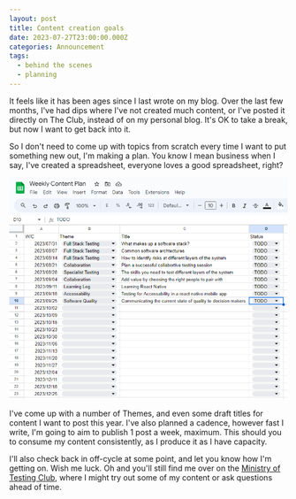 ```yaml
---
layout: post
title: Content creation goals
date: 2023-07-27T23:00:00.000Z
categories: Announcement
tags:
  - behind the scenes
  - planning
---
```


It feels like it has been ages since I last wrote on my blog. Over the last few months, I've had dips where I've not created much content, or I've posted it directly on The Club, instead of on my personal blog. It's OK to take a break, but now I want to get back into it.

So I don't need to come up with topics from scratch every time I want to put something new out, I'm making a plan. You know I mean business when I say, I've created a spreadsheet, everyone loves a good spreadsheet, right?

![](/uploads/content-planning-sheet.PNG)

I've come up with a number of Themes, and even some draft titles for content I want to post this year. I've also planned a cadence, however fast I write, I'm going to aim to publish 1 post a week, maximum. This should you to consume my content consistently, as I produce it as I have capacity.

I'll also check back in off-cycle at some point, and let you know how I'm getting on. Wish me luck. Oh and you'll still find me over on the [Ministry of Testing Club](https://club.ministryoftesting.com/ "Ministry of Testing - The Club"), where I might try out some of my content or ask questions ahead of time.
